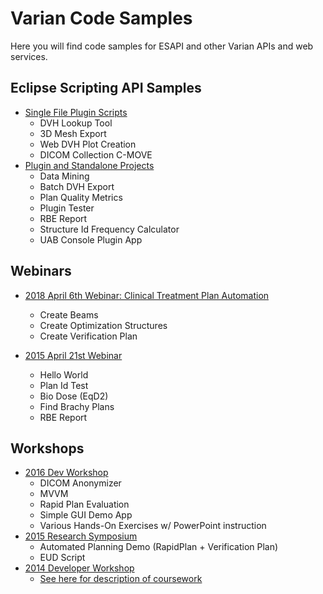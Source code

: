 # Varian Code Samples
Here you will find code samples for ESAPI and other Varian APIs and web services.

## Eclipse Scripting API Samples
* [Single File Plugin Scripts](https://github.com/VarianAPIs/samples/tree/master/Eclipse%20Scripting%20API/plugins)
  * DVH Lookup Tool
  * 3D Mesh Export
  * Web DVH Plot Creation
  * DICOM Collection C-MOVE
* [Plugin and Standalone Projects](https://github.com/VarianAPIs/samples/tree/master/Eclipse%20Scripting%20API/projects)
  * Data Mining
  * Batch DVH Export
  * Plan Quality Metrics
  * Plugin Tester
  * RBE Report
  * Structure Id Frequency Calculator
  * UAB Console Plugin App

## Webinars
* [2018 April 6th Webinar: Clinical Treatment Plan Automation](https://github.com/VarianAPIs/samples/tree/master/webinars%20%26%20workshops/06%20Apr%202018%20Webinar/Eclipse%20Scripting%20API/Projects)
  * Create Beams
  * Create Optimization Structures
  * Create Verification Plan
  
* [2015 April 21st Webinar](https://github.com/VarianAPIs/samples/tree/master/webinars%20%26%20workshops/21%20Apr%202015%20Webinar/Eclipse%20Scripting%20API)
  * Hello World
  * Plan Id Test
  * Bio Dose (EqD2)
  * Find Brachy Plans
  * RBE Report

## Workshops
* [2016 Dev Workshop](https://github.com/VarianAPIs/samples/tree/master/webinars%20%26%20workshops/Developer%20Workshop%202016)
  * DICOM Anonymizer
  * MVVM
  * Rapid Plan Evaluation
  * Simple GUI Demo App
  * Various Hands-On Exercises w/ PowerPoint instruction
* [2015 Research Symposium](https://github.com/VarianAPIs/samples/tree/master/webinars%20%26%20workshops/Research%20Symposium%202015/Eclipse%20Scripting%20API/Projects)
  * Automated Planning Demo (RapidPlan + Verification Plan)
  * EUD Script
* [2014 Developer Workshop](https://github.com/VarianAPIs/samples/tree/master/webinars%20%26%20workshops/Developer%20Workshop%202016/katas)
  * [See here for description of coursework](https://github.com/VarianAPIs/samples/blob/master/webinars%20%26%20workshops/Developer%20Workshop%202016/160728%20ESAPI%20Track%20Details.pdf)
